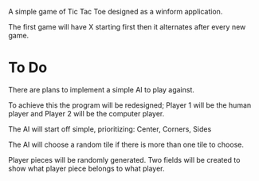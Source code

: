 A simple game of Tic Tac Toe designed as a winform application.

The first game will have X starting first then it alternates after every new game.

# To Do
There are plans to implement a simple AI to play against.

To achieve this the program will be redesigned; Player 1 will be the human player and Player 2 will be the computer player.

The AI will start off simple, prioritizing: Center, Corners, Sides

The AI will choose a random tile if there is more than one tile to choose.


Player pieces will be randomly generated. Two fields will be created to show what player piece belongs to what player.
